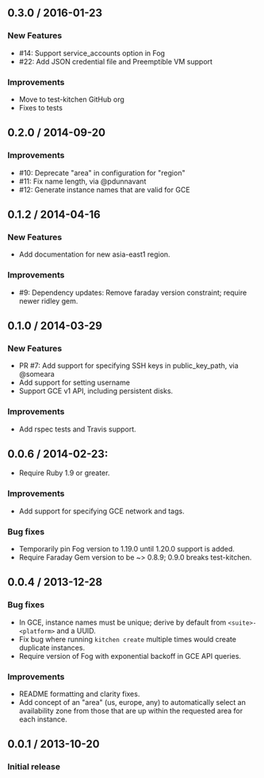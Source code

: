 ## 0.3.0 / 2016-01-23

### New Features

* #14: Support service_accounts option in Fog
* #22: Add JSON credential file and Preemptible VM support

### Improvements

* Move to test-kitchen GitHub org
* Fixes to tests

## 0.2.0 / 2014-09-20

### Improvements

* #10: Deprecate "area" in configuration for "region"
* #11: Fix name length, via @pdunnavant
* #12: Generate instance names that are valid for GCE

## 0.1.2 / 2014-04-16

### New Features

* Add documentation for new asia-east1 region.

### Improvements

* #9: Dependency updates: Remove faraday version constraint; require newer 
  ridley gem.

## 0.1.0 / 2014-03-29

### New Features

* PR #7: Add support for specifying SSH keys in public_key_path, via @someara
* Add support for setting username
* Support GCE v1 API, including persistent disks.

### Improvements

* Add rspec tests and Travis support.

## 0.0.6 / 2014-02-23:

* Require Ruby 1.9 or greater.

### Improvements

* Add support for specifying GCE network and tags.

### Bug fixes

* Temporarily pin Fog version to 1.19.0 until 1.20.0 support is added.
* Require Faraday Gem version to be ~> 0.8.9; 0.9.0 breaks test-kitchen.

## 0.0.4 / 2013-12-28

### Bug fixes

* In GCE, instance names must be unique; derive by default from
  `<suite>-<platform>` and a UUID.
* Fix bug where running `kitchen create` multiple times would create
  duplicate instances.
* Require version of Fog with exponential backoff in GCE API queries.

### Improvements

* README formatting and clarity fixes.
* Add concept of an "area" (us, europe, any) to automatically select
  an availability zone from those that are up within the requested
  area for each instance.

## 0.0.1 / 2013-10-20

### Initial release
